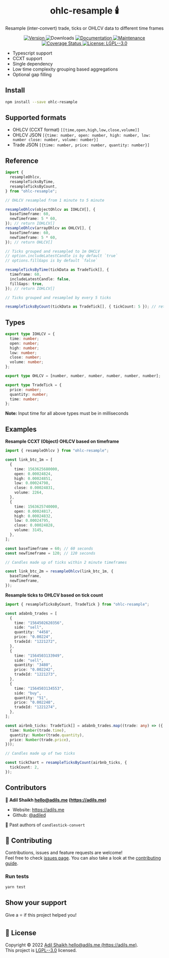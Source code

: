 <h1 align="center">ohlc-resample 🕯️</h1>
<p align="center">
Resample (inter-convert) trade, ticks or OHLCV data to different time frames
</p>
<p align="center">
  <a href="https://www.npmjs.com/package/ohlc-resample" target="_blank">
    <img alt="Version" src="https://img.shields.io/npm/v/ohlc-resample.svg">
  </a>
  <img alt="Downloads" src="https://img.shields.io/npm/dt/ohlc-resample">
  <a href="https://github.com/adiled/ohlc-resample#readme" target="_blank">
    <img alt="Documentation" src="https://img.shields.io/badge/documentation-yes-brightgreen.svg" />
  </a>
  <a href="https://github.com/adiled/ohlc-resample/graphs/commit-activity" target="_blank">
    <img alt="Maintenance" src="https://img.shields.io/badge/Maintained%3F-yes-green.svg" />
  </a>
  <a href="https://coveralls.io/github/adiled/ohlc-resample?branch=master" target="_blank">
    <img alt="Coverage Status" src="https://coveralls.io/repos/github/adiled/ohlc-resample/badge.svg?branch=master">
  </a>
  <a href="https://github.com/adiled/ohlc-resample/blob/master/LICENSE" target="_blank">
    <img alt="License: LGPL--3.0" src="https://img.shields.io/github/license/adiled/ohlc-resample" />
  </a>
</p>

- Typescript support
- CCXT support
- Single dependency
- Low time complexity grouping based aggregations
- Optional gap filling

## Install

```sh
npm install --save ohlc-resample
```

## Supported formats

- OHLCV (CCXT format) `[[time,open,high,low,close,volume]]`
- OHLCV JSON `[{time: number, open: number, high: number, low: number close: number, volume: number}]`
- Trade JSON `[{time: number, price: number, quantity: number}]`

## Reference

```typescript
import {
  resampleOhlcv,
  resampleTicksByTime,
  resampleTicksByCount,
} from "ohlc-resample";

// OHLCV resampled from 1 minute to 5 minute

resampleOhlcv(objectOhlcv as IOHLCV[], {
  baseTimeframe: 60,
  newTimeframe: 5 * 60,
}); // return IOHLCV[]
resampleOhlcv(arrayOhlcv as OHLCV[], {
  baseTimeframe: 60,
  newTimeframe: 5 * 60,
}); // return OHLCV[]

// Ticks grouped and resampled to 1m OHCLV
// option.includeLatestCandle is by default `true`
// options.fillGaps is by default `false`

resampleTicksByTime(tickData as TradeTick[], {
  timeframe: 60,
  includeLatestCandle: false,
  fillGaps: true,
}); // return IOHLCV[]

// Ticks grouped and resampled by every 5 ticks

resampleTicksByCount(tickData as TradeTick[], { tickCount: 5 }); // return IOHLCV[]
```

## Types

```typescript
export type IOHLCV = {
  time: number;
  open: number;
  high: number;
  low: number;
  close: number;
  volume: number;
};

export type OHLCV = [number, number, number, number, number, number];

export type TradeTick = {
  price: number;
  quantity: number;
  time: number;
};
```

**Note:** Input time for all above types must be in milliseconds

## Examples

**Resample CCXT (Object) OHLCV based on timeframe**

```typescript
import { resampleOhlcv } from "ohlc-resample";

const link_btc_1m = [
  {
    time: 1563625680000,
    open: 0.00024824,
    high: 0.00024851,
    low: 0.00024798,
    close: 0.00024831,
    volume: 2264,
  },
  {
    time: 1563625740000,
    open: 0.00024817,
    high: 0.00024832,
    low: 0.00024795,
    close: 0.00024828,
    volume: 3145,
  },
];

const baseTimeframe = 60; // 60 seconds
const newTimeframe = 120; // 120 seconds

// Candles made up of ticks within 2 minute timeframes

const link_btc_2m = resampleOhlcv(link_btc_1m, {
  baseTimeframe,
  newTimeframe,
});
```

**Resample ticks to OHLCV based on tick count**

```typescript
import { resampleTicksByCount, TradeTick } from "ohlc-resample";

const adabnb_trades = [
  {
    time: "1564502620356",
    side: "sell",
    quantity: "4458",
    price: "0.00224",
    tradeId: "1221272",
  },
  {
    time: "1564503133949",
    side: "sell",
    quantity: "3480",
    price: "0.002242",
    tradeId: "1221273",
  },
  {
    time: "1564503134553",
    side: "buy",
    quantity: "51",
    price: "0.002248",
    tradeId: "1221274",
  },
];

const airbnb_ticks: TradeTick[] = adabnb_trades.map((trade: any) => ({
  time: Number(trade.time),
  quantity: Number(trade.quantity),
  price: Number(trade.price),
}));

// Candles made up of two ticks

const tickChart = resampleTicksByCount(airbnb_ticks, {
  tickCount: 2,
});
```

## Contributors

👤 **Adil Shaikh <hello@adils.me> (https://adils.me)**

- Website: https://adils.me
- Github: [@adiled](https://github.com/adiled)

👤 Past authors of `candlestick-convert`

## 🤝 Contributing

Contributions, issues and feature requests are welcome!<br />Feel free to check [issues page](https://github.com/adiled/ohlc-resample/issues). You can also take a look at the [contributing guide](https://github.com/adiled/ohlc-resample/blob/master/CONTRIBUTING.md).

### Run tests

```sh
yarn test
```

## Show your support

Give a ⭐️ if this project helped you!

## 📝 License

Copyright © 2022 [Adil Shaikh <hello@adils.me> (https://adils.me)](https://github.com/adiled).<br />
This project is [LGPL--3.0](https://github.com/adiled/ohlc-resample/blob/master/LICENSE) licensed.
